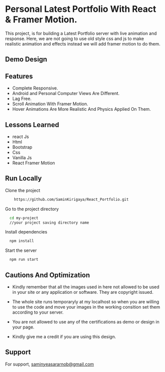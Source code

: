 
# Personal Latest Portfolio With React & Framer Motion.
This project, is for building a Latest Portfolio server with live animation and response.
Here, we are not going to use old style css and js to make realistic animation and effects instead we will add framer motion to do them.


## Demo Design



## Features

- Complete Responsive.
- Android and Personal Computer Views Are Different.
- Lag Free.
- Scroll Animation With Framer Motion.
- Hover Animations Are More Realistic And Physics Applied On Them.

## Lessons Learned

- react Js
- Html
- Bootstrap
- Css
- Vanilla Js
- React Framer Motion



## Run Locally

Clone the project

```bash
    https://github.com/SaminKirigaya/React_Portfolio.git

```

Go to the project directory

```bash
  cd my-project
  //your project saving directory name
```

Install dependencies

```bash
  npm install
```

Start the server

```bash
  npm run start
```

## Cautions And Optimization

- Kindly remember that all the images used in here not allowed to be used in your site or any application or software. They are copyright issued.

- The whole site runs temporaryly at my localhost so when you are willing to use the code and move your images in the working consition set them according to your server.

- You are not allowed to use any of the certifications as demo or design in your page. 

- Kindly give me a credit if you are using this design.


## Support

For support, saminyeasararnob@gmail.com 

